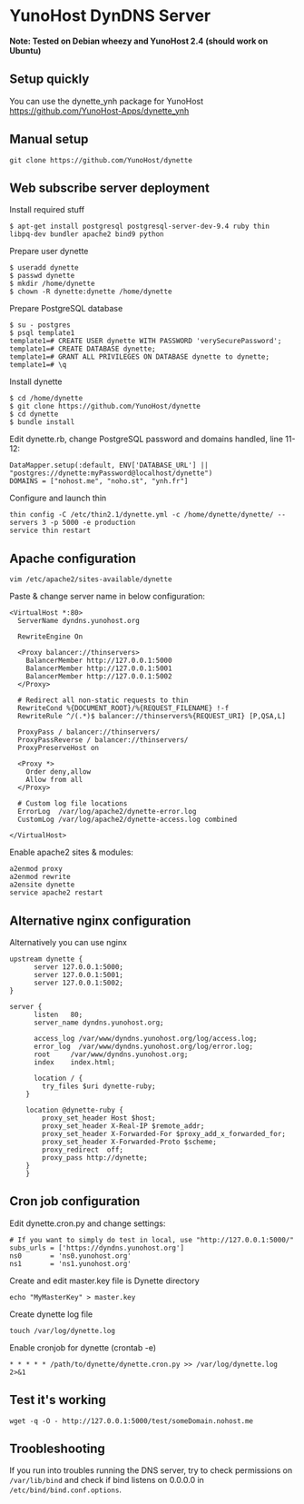 YunoHost DynDNS Server
======================


**Note: Tested on Debian wheezy and YunoHost 2.4 (should work on Ubuntu)**

Setup quickly
-------------------------------
You can use the dynette_ynh package for YunoHost
https://github.com/YunoHost-Apps/dynette_ynh


Manual setup
-------------------------------

```
git clone https://github.com/YunoHost/dynette
```


Web subscribe server deployment
-------------------------------

Install required stuff
```
$ apt-get install postgresql postgresql-server-dev-9.4 ruby thin libpq-dev bundler apache2 bind9 python
```

Prepare user dynette
```
$ useradd dynette
$ passwd dynette
$ mkdir /home/dynette
$ chown -R dynette:dynette /home/dynette
```

Prepare PostgreSQL database
```
$ su - postgres
$ psql template1
template1=# CREATE USER dynette WITH PASSWORD 'verySecurePassword';
template1=# CREATE DATABASE dynette;
template1=# GRANT ALL PRIVILEGES ON DATABASE dynette to dynette;
template1=# \q
```

Install dynette
```
$ cd /home/dynette
$ git clone https://github.com/YunoHost/dynette
$ cd dynette
$ bundle install
```

Edit dynette.rb, change PostgreSQL password and domains handled, line 11-12:
```
DataMapper.setup(:default, ENV['DATABASE_URL'] || "postgres://dynette:myPassword@localhost/dynette")
DOMAINS = ["nohost.me", "noho.st", "ynh.fr"]
```

Configure and launch thin
```
thin config -C /etc/thin2.1/dynette.yml -c /home/dynette/dynette/ --servers 3 -p 5000 -e production
service thin restart
```


Apache configuration
--------------------

```
vim /etc/apache2/sites-available/dynette
```

Paste & change server name in below configuration:
```
<VirtualHost *:80>
  ServerName dyndns.yunohost.org

  RewriteEngine On

  <Proxy balancer://thinservers>
    BalancerMember http://127.0.0.1:5000
    BalancerMember http://127.0.0.1:5001
    BalancerMember http://127.0.0.1:5002
  </Proxy>

  # Redirect all non-static requests to thin
  RewriteCond %{DOCUMENT_ROOT}/%{REQUEST_FILENAME} !-f
  RewriteRule ^/(.*)$ balancer://thinservers%{REQUEST_URI} [P,QSA,L]

  ProxyPass / balancer://thinservers/
  ProxyPassReverse / balancer://thinservers/
  ProxyPreserveHost on

  <Proxy *>
    Order deny,allow
    Allow from all
  </Proxy>

  # Custom log file locations
  ErrorLog  /var/log/apache2/dynette-error.log
  CustomLog /var/log/apache2/dynette-access.log combined

</VirtualHost>
```

Enable apache2 sites & modules:
```
a2enmod proxy
a2enmod rewrite
a2ensite dynette
service apache2 restart
```

Alternative nginx configuration
--------------------
Alternatively you can use nginx

```
upstream dynette {
	  server 127.0.0.1:5000;
	  server 127.0.0.1:5001;
	  server 127.0.0.1:5002;
}

server {
	  listen   80;
	  server_name dyndns.yunohost.org;

	  access_log /var/www/dyndns.yunohost.org/log/access.log;
	  error_log  /var/www/dyndns.yunohost.org/log/error.log;
	  root     /var/www/dyndns.yunohost.org;
	  index    index.html;

	  location / {
        try_files $uri dynette-ruby;
    }

    location @dynette-ruby {
        proxy_set_header Host $host;
        proxy_set_header X-Real-IP $remote_addr;
        proxy_set_header X-Forwarded-For $proxy_add_x_forwarded_for;
        proxy_set_header X-Forwarded-Proto $scheme;
        proxy_redirect  off;
        proxy_pass http://dynette;
    }
	}

```

Cron job configuration
----------------------

Edit dynette.cron.py and change settings:
```
# If you want to simply do test in local, use "http://127.0.0.1:5000/"
subs_urls = ['https://dyndns.yunohost.org']
ns0       = 'ns0.yunohost.org'
ns1       = 'ns1.yunohost.org'
```

Create and edit master.key file is Dynette directory
```
echo "MyMasterKey" > master.key
```

Create dynette log file
```
touch /var/log/dynette.log
```

Enable cronjob for dynette (crontab -e)
```
* * * * * /path/to/dynette/dynette.cron.py >> /var/log/dynette.log 2>&1
```
Test it's working
-----------------

`wget -q -O - http://127.0.0.1:5000/test/someDomain.nohost.me`

Troobleshooting
---------------

If you run into troubles running the DNS server, try to check permissions on
`/var/lib/bind` and check if bind listens on 0.0.0.0 in
`/etc/bind/bind.conf.options`.
